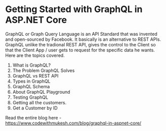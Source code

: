 # Getting Started with GraphQL in ASP.NET Core

GraphQL or Graph Query Language is an API Standard that was invented and open-sourced by Facebook. It basically is an alternative to REST APIs. GraphQL unlike the tradional REST API, gives the control to the Client so that the Client App / user gets to request for the specific data he wants. 
Here are the topics covered.
1. What is GraphQL?
2. The Problem GraphQL Solves
3. GraphQL vs REST API
4. Types in GraphQL
5. GraphQL Schema
6. About GraphQL Playground
7. Testing GraphQL
  1. Getting all the customers.
  2. Get a Customer by ID
  
Read the entire blog here - https://www.codewithmukesh.com/blog/graphql-in-aspnet-core/
